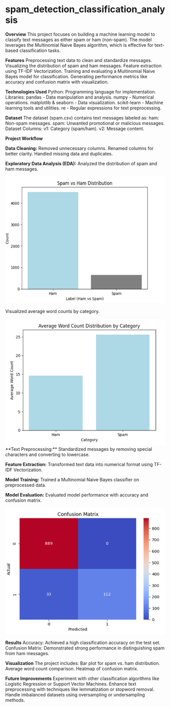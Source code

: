# spam_detection_classification_analysis
**Overview**
This project focuses on building a machine learning model to classify text messages as either spam or ham (non-spam). The model leverages the Multinomial Naive Bayes algorithm, which is effective for text-based classification tasks.

**Features**
Preprocessing text data to clean and standardize messages.
Visualizing the distribution of spam and ham messages.
Feature extraction using TF-IDF Vectorization.
Training and evaluating a Multinomial Naive Bayes model for classification.
Generating performance metrics like accuracy and confusion matrix with visualization.

**Technologies Used**
Python: Programming language for implementation.
Libraries:
pandas - Data manipulation and analysis.
numpy - Numerical operations.
matplotlib & seaborn - Data visualization.
scikit-learn - Machine learning tools and utilities.
re - Regular expressions for text preprocessing.

**Dataset**
The dataset (spam.csv) contains text messages labeled as:
ham: Non-spam messages.
spam: Unwanted promotional or malicious messages.
Dataset Columns:
v1: Category (spam/ham).
v2: Message content.


**Project Workflow**


**Data Cleaning:**
Removed unnecessary columns.
Renamed columns for better clarity.
Handled missing data and duplicates.


**Exploratory Data Analysis (EDA):**
Analyzed the distribution of spam and ham messages.

<img src="https://github.com/anjananadig/spam_detection_classification_analysis/blob/5b0847df919a0728fab78a6a1fd1ddf9617d6e54/Img/Screenshot%20(2).png" alt="spam and ham" width="600" height="400"/>


Visualized average word counts by category.


<img src="https://github.com/anjananadig/spam_detection_classification_analysis/blob/5b0847df919a0728fab78a6a1fd1ddf9617d6e54/Img/Screenshot%20(3).png" alt="word counts" width="600" height="400"/>
**Text Preprocessing:**
Standardized messages by removing special characters and converting to lowercase.

**Feature Extraction:**
Transformed text data into numerical format using TF-IDF Vectorization.

**Model Training:**
Trained a Multinomial Naive Bayes classifier on preprocessed data.

**Model Evaluation:**
Evaluated model performance with accuracy and confusion matrix.

<img src="https://github.com/anjananadig/spam_detection_classification_analysis/blob/5b0847df919a0728fab78a6a1fd1ddf9617d6e54/Img/Screenshot%20(4).png" alt="confusion matrix" width="600" height="400"/>

**Results**
Accuracy: Achieved a high classification accuracy on the test set.
Confusion Matrix: Demonstrated strong performance in distinguishing spam from ham messages.


**Visualization**
The project includes:
Bar plot for spam vs. ham distribution.
Average word count comparison.
Heatmap of confusion matrix.

**Future Improvements**
Experiment with other classification algorithms like Logistic Regression or Support Vector Machines.
Enhance text preprocessing with techniques like lemmatization or stopword removal.
Handle imbalanced datasets using oversampling or undersampling methods.
